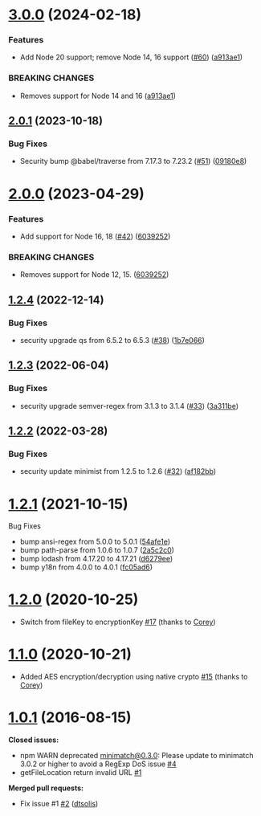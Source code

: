 # [3.0.0](https://github.com/parse-community/parse-server-fs-adapter/compare/2.0.1...3.0.0) (2024-02-18)


### Features

* Add Node 20 support; remove Node 14, 16 support ([#60](https://github.com/parse-community/parse-server-fs-adapter/issues/60)) ([a913ae1](https://github.com/parse-community/parse-server-fs-adapter/commit/a913ae18c922bf29477244e4a02888f981984cc0))


### BREAKING CHANGES

* Removes support for Node 14 and 16 ([a913ae1](a913ae1))

## [2.0.1](https://github.com/parse-community/parse-server-fs-adapter/compare/2.0.0...2.0.1) (2023-10-18)


### Bug Fixes

* Security bump @babel/traverse from 7.17.3 to 7.23.2 ([#51](https://github.com/parse-community/parse-server-fs-adapter/issues/51)) ([09180e8](https://github.com/parse-community/parse-server-fs-adapter/commit/09180e88fb10540d0d74a1ff30210d549070fdee))

# [2.0.0](https://github.com/parse-community/parse-server-fs-adapter/compare/1.2.4...2.0.0) (2023-04-29)


### Features

* Add support for Node 16, 18 ([#42](https://github.com/parse-community/parse-server-fs-adapter/issues/42)) ([6039252](https://github.com/parse-community/parse-server-fs-adapter/commit/603925250fb5f32b70087531dac5579591b476bc))


### BREAKING CHANGES

* Removes support for Node 12, 15. ([6039252](6039252))

## [1.2.4](https://github.com/parse-community/parse-server-fs-adapter/compare/1.2.3...1.2.4) (2022-12-14)


### Bug Fixes

* security upgrade qs from 6.5.2 to 6.5.3 ([#38](https://github.com/parse-community/parse-server-fs-adapter/issues/38)) ([1b7e066](https://github.com/parse-community/parse-server-fs-adapter/commit/1b7e06626cb81f32993f28abfdec2195929aceff))

## [1.2.3](https://github.com/parse-community/parse-server-fs-adapter/compare/1.2.2...1.2.3) (2022-06-04)


### Bug Fixes

* security upgrade semver-regex from 3.1.3 to 3.1.4 ([#33](https://github.com/parse-community/parse-server-fs-adapter/issues/33)) ([3a311be](https://github.com/parse-community/parse-server-fs-adapter/commit/3a311bef218604f3db6fe991c5538542a2cf35ef))

## [1.2.2](https://github.com/parse-community/parse-server-fs-adapter/compare/1.2.1...1.2.2) (2022-03-28)


### Bug Fixes

* security update minimist from 1.2.5 to 1.2.6 ([#32](https://github.com/parse-community/parse-server-fs-adapter/issues/32)) ([af182bb](https://github.com/parse-community/parse-server-fs-adapter/commit/af182bb3ee8e84716464dd384ea7145b99faef49))

# [1.2.1](https://github.com/parse-server-modules/parse-server-fs-adapter/tree/1.2.1) (2021-10-15)

Bug Fixes
- bump ansi-regex from 5.0.0 to 5.0.1 ([54afe1e](https://github.com/mtrezza/parse-server-fs-adapter/commit/54afe1e97038d8d40509b1d4064e211db1111efb))
- bump path-parse from 1.0.6 to 1.0.7 ([2a5c2c0](https://github.com/mtrezza/parse-server-fs-adapter/commit/2a5c2c05cadd6d06110262ac6b57df0ea8c758a3))
- bump lodash from 4.17.20 to 4.17.21 ([d6279ee](https://github.com/mtrezza/parse-server-fs-adapter/commit/d6279ee7e0d05613b2530af47ca1647744274928))
- bump y18n from 4.0.0 to 4.0.1 ([fc05ad6](https://github.com/mtrezza/parse-server-fs-adapter/commit/fc05ad6cd3c3b72d395fa57cb745cb486ba2e4c9))

# [1.2.0](https://github.com/parse-server-modules/parse-server-fs-adapter/tree/1.2.0) (2020-10-25)

- Switch from fileKey to encryptionKey [\#17](https://github.com/parse-community/parse-server-fs-adapter/pull/17) (thanks to [Corey](https://github.com/cbaker6))

# [1.1.0](https://github.com/parse-server-modules/parse-server-fs-adapter/tree/1.1.0) (2020-10-21)

- Added AES encryption/decryption using native crypto [\#15](https://github.com/parse-community/parse-server-fs-adapter/pull/15) (thanks to [Corey](https://github.com/cbaker6))

# [1.0.1](https://github.com/parse-server-modules/parse-server-fs-adapter/tree/1.0.1) (2016-08-15)
**Closed issues:**

- npm WARN deprecated minimatch@0.3.0: Please update to minimatch 3.0.2 or higher to avoid a RegExp DoS issue [\#4](https://github.com/parse-server-modules/parse-server-fs-adapter/issues/4)
- getFileLocation return invalid URL [\#1](https://github.com/parse-server-modules/parse-server-fs-adapter/issues/1)

**Merged pull requests:**

- Fix issue \#1 [\#2](https://github.com/parse-server-modules/parse-server-fs-adapter/pull/2) ([dtsolis](https://github.com/dtsolis))
